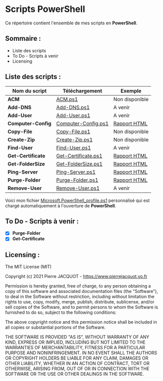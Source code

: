 # Scripts PowerShell
Ce répertoire contient l'ensemble de mes scripts en **PowerShell**.

## Sommaire :
- Liste des scripts
- To Do - Scripts à venir
- Licensing

## Liste des scripts :
| Nom du script | Téléchargement | Exemple |
|---|---|---|
| **ACM** | [ACM.ps1](ACM/ACM.ps1) | Non disponible |
| **Add-DNS** | [Add-DNS.ps1](Add-DNS/Add-DNS.ps1) | A venir |
| **Add-User** | [Add-User.ps1](Add-User/Add-User.ps1) | A venir |
| **Computer-Config** | [Computer-Config.ps1](Computer-Config/Computer-Config.ps1) | [Rapport HTML](https://www.pierrejacquot.yo.fr/scripts/Computer-Config/2021-02-21-Computer-Config-Report.html) |
| **Copy-File** | [Copy-File.ps1](Copy-File/Copy-File.ps1) | Non disponible |
| **Create-Zip** | [Create-Zip.ps1](Create-Zip/Create-Zip.ps1) | Non disponible |
| **Find-User** | [Find-User.ps1](Find-User/Find-User.ps1) | A venir |
| **Get-Certificate** | [Get-Certificate.ps1](Get-Certificate/Get-Certificate.ps1) | [Rapport HTML](https://www.pierrejacquot.yo.fr/scripts/Get-Certificate/2021-02-21-Certificates-Report.html) |
| **Get-FolderSize** | [Get-FolderSize.ps1](Get-FolderSize/Get-FolderSize.ps1) | [Rapport HTML](https://www.pierrejacquot.yo.fr/scripts/Get-FolderSize/2021-02-21-Folders-Report.html) |
| **Ping-Server** | [Ping-Server.ps1](Ping-Server/Ping-Server.ps1) | [Rapport HTML](https://www.pierrejacquot.yo.fr/scripts/Ping-Server/2021-02-22-Servers-Report.html) |
| **Purge-Folder** | [Purge-Folder.ps1](Purge-Folder/Purge-Folder.ps1) | [Rapport HTML](https://www.pierrejacquot.yo.fr/scripts/Purge-Folder/2021-02-21-FilesRemoval-Report.html) |
| **Remove-User** | [Remove-User.ps1](Remove-User/Remove-User.ps1) | A venir |

Voici mon fichier [Microsoft.PowerShell_profile.ps1](Microsoft.PowerShell_profile.ps1) personnalisé qui est chargé automatiquement à l'ouverture de **PowerShell**.

## To Do - Scripts à venir :
- [x] **Purge-Folder**
- [x] **Get-Certificate**

## Licensing :
The MIT License (MIT)

Copyright (c) 2021 Pierre JACQUOT - https://www.pierrejacquot.yo.fr

Permission is hereby granted, free of charge, to any person obtaining a copy
of this software and associated documentation files (the "Software"), to deal
in the Software without restriction, including without limitation the rights
to use, copy, modify, merge, publish, distribute, sublicense, and/or sell
copies of the Software, and to permit persons to whom the Software is
furnished to do so, subject to the following conditions:

The above copyright notice and this permission notice shall be included in all
copies or substantial portions of the Software.

THE SOFTWARE IS PROVIDED "AS IS", WITHOUT WARRANTY OF ANY KIND, EXPRESS OR
IMPLIED, INCLUDING BUT NOT LIMITED TO THE WARRANTIES OF MERCHANTABILITY,
FITNESS FOR A PARTICULAR PURPOSE AND NONINFRINGEMENT. IN NO EVENT SHALL THE
AUTHORS OR COPYRIGHT HOLDERS BE LIABLE FOR ANY CLAIM, DAMAGES OR OTHER
LIABILITY, WHETHER IN AN ACTION OF CONTRACT, TORT OR OTHERWISE, ARISING FROM,
OUT OF OR IN CONNECTION WITH THE SOFTWARE OR THE USE OR OTHER DEALINGS IN THE
SOFTWARE.
